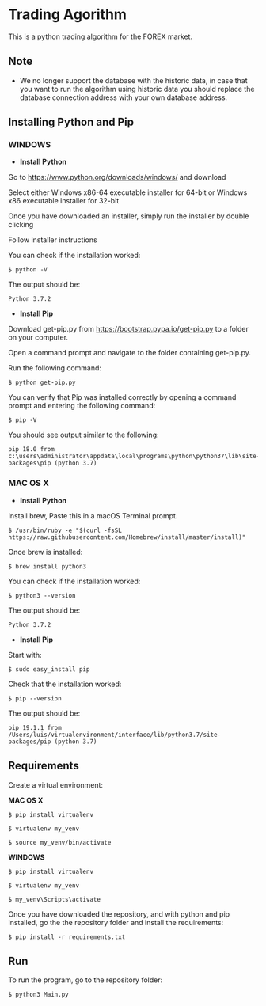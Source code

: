 # Trading Agorithm

This is a python trading algorithm for the FOREX market.

## Note

- We no longer support the database with the historic data, in case that you want to run the algorithm using historic data you should replace the database connection address with your own database address.


## Installing Python and Pip


### WINDOWS

- **Install Python**

Go to https://www.python.org/downloads/windows/ and download 
    
Select either Windows x86-64 executable installer for 64-bit or Windows x86 executable installer for 32-bit

Once you have downloaded an installer, simply run the installer by double clicking
    
Follow installer instructions
    
You can check if the installation worked:
    
    $ python -V
    
The output should be:
    
    Python 3.7.2


- **Install Pip**

Download get-pip.py from https://bootstrap.pypa.io/get-pip.py to a folder on your computer.
    
Open a command prompt and navigate to the folder containing get-pip.py.
    
Run the following command:
    
    $ python get-pip.py
    
You can verify that Pip was installed correctly by opening a command prompt and entering the following command:
    
    $ pip -V
    
You should see output similar to the following:
    
    pip 18.0 from c:\users\administrator\appdata\local\programs\python\python37\lib\site-packages\pip (python 3.7)


    
### MAC OS X

- **Install Python**

Install brew, Paste this in a macOS Terminal prompt.
    
    $ /usr/bin/ruby -e "$(curl -fsSL https://raw.githubusercontent.com/Homebrew/install/master/install)"

Once brew is installed:
    
    $ brew install python3
    
You can check if the installation worked:
    
    $ python3 --version
    
The output should be:
    
    Python 3.7.2


- **Install Pip**

Start with:

    $ sudo easy_install pip
    
Check that the installation worked:
    
    $ pip --version
    
The output should be:
    
    pip 19.1.1 from /Users/luis/virtualenvironment/interface/lib/python3.7/site-packages/pip (python 3.7)
    
    
## Requirements

Create a virtual environment:

**MAC OS X**

    $ pip install virtualenv
    
    $ virtualenv my_venv
    
    $ source my_venv/bin/activate
   
**WINDOWS**

    $ pip install virtualenv
    
    $ virtualenv my_venv
    
    $ my_venv\Scripts\activate

Once you have downloaded the repository, and with python and pip installed, go the the repository folder and install the requirements:

    $ pip install -r requirements.txt    

## Run 

To run the program, go to the repository folder:
    
    $ python3 Main.py
